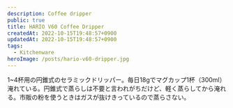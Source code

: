 ```yaml
---
description: Coffee dripper
public: true
title: HARIO V60 Coffee Dripper
createdAt: 2022-10-15T19:48:57+0900
updatedAt: 2022-10-15T19:48:57+0900
tags:
  - Kitchenware
heroImage: /posts/hario-v60-dripper.jpg
---
```


1~4杯用の円錐式のセラミックドリッパー。毎日18gでマグカップ1杯（300ml）淹れている。円錐式で蒸らしは不要と言われがちだけど、軽く蒸らしてから淹れる。市販の粉を使うときはガスが抜けきっているので蒸らさない。
